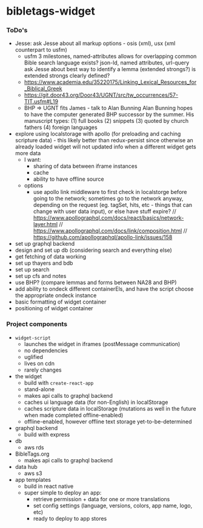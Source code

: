 # bibletags-widget

### ToDo's

* Jesse:
    ask Jesse about all markup options - osis (xml), usx (xml counterpart to usfm)
     - usfm 3 milestones, named-attributes allows for overlapping
    common Bible search language exists?  json-ld, named attributes, url-query
  ask Jesse about best way to identify a lemma (extended strongs?)
    is extended strongs clearly defined?
    - https://www.academia.edu/35220175/Linking_Lexical_Resources_for_Biblical_Greek
    - https://git.door43.org/Door43/UGNT/src/tw_occurrences/57-TIT.usfm#L19
    - BHP => UGNT fits James - talk to Alan Bunning
      Alan Bunning hopes to have the computer generated BHP successor by the summer.
      His manuscript types: (1) full books (2) snippets (3) quoted by church fathers (4) foreign languages
* explore using localstorage with apollo (for preloading and caching scripture data) - this likely better than redux-persist since otherwise an already loaded widget will not updated info when a different widget gets more data
  - I want:
    * sharing of data between iframe instances
    * cache
    * ability to have offline source
  - options
    * use apollo link middleware to first check in localstorge before going to the network; sometimes go to the network anyway, depending on the request (eg. tagSet, hits, etc - things that can change with user data input), or else have stuff expire?
      // https://www.apollographql.com/docs/react/basics/network-layer.html
      // https://www.apollographql.com/docs/link/composition.html
      // https://github.com/apollographql/apollo-link/issues/158
* set up graphql backend
* design and set up db (considering search and everything else)
* get fetching of data working
* set up thayers and bdb
* set up search
* set up cfs and notes
* use BHP? (compare lemmas and forms between NA28 and BHP)
* add ability to ondeck different containerEls, and have the script choose the appropriate ondeck instance
* basic formatting of widget container
* positioning of widget container

### Project components

* `widget-script`
  - launches the widget in iframes (postMessage communication)
  - no dependencies
  - uglified
  - lives on cdn
  - rarely changes
* the widget
  - build with `create-react-app`
  - stand-alone
  - makes api calls to graphql backend
  - caches ui language data (for non-English) in localStorage
  - caches scripture data in localStorage (mutations as well in the future when made completed offline-enabled)
  - offline-enabled, however offline text storage yet-to-be-determined
* graphql backend
  - build with express
* db
  - aws rds
* BibleTags.org
  - makes api calls to graphql backend
* data hub
  - aws s3
* app templates
  - build in react native
  - super simple to deploy an app:
    - retrieve permission + data for one or more translations
    - set config settings (language, versions, colors, app name, logo, etc)
    - ready to deploy to app stores